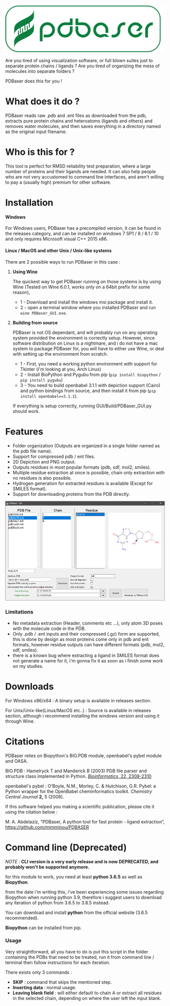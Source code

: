 ![mainicon](GUI/icon.png?raw=true)

Are you tired of using visualization software, or full blown suites just to separate protein chains / ligands ?
Are you tired of organizing the mess of molecules into separate folders ?

PDBaser does this for you !


# What does it do ?

PDBaser reads raw .pdb and .ent files as downloaded from the pdb, extracts pure protein chains and heteroatoms (ligands and others) and removes water molecules, and then saves everything in a directory named as the original input filename.

# Who is this for ?

This tool is perfect for RMSD reliability test preparation, where a large number of proteins and their ligands are needed. It can also help people who are not very accustomed to command line interfaces, and aren't willing to pay a (usually high) premium for other software.


# Installation

#### Windows

For Windows users, PDBaser has a precompiled version, it can be found in the releases category, and can be installed on windows 7 SP1 / 8 / 8.1 / 10 and only requires Microsoft visual C++ 2015 x86.

#### Linux / MacOS and other Unix / Unix-like systems

There are 2 possible ways to run PDBaser in this case :


1. **Using Wine**


    The quickest way to get PDBaser running on those systems is by using Wine (Tested on Wine 6.0.1, works only on a 64bit prefix for some reason),
    
    - 1 - Download and install the windows msi package and install it.
    - 2 - open a terminal window where you installed PDBaser and run `wine PDBaser_GUI.exe`.


2. **Building from source**


    PDBaser is not OS dependant, and will probably run on any operating system provided the environment is correctly setup. However, since software distribution on Linux is a nightmare, and i do not have a mac system to package PDBaser for, you will have to either use Wine, or deal with setting up the environment from scratch.

    - 1 - First, you need a working python environment with support for Tkinter (i'm looking at you, Arch Linux)
    - 2 - Install BioPython and Pygubu from pip (`pip install biopython` / `pip install pygubu`)
    - 3 - You need to build openbabel 3.1.1 with depiction support (Cairo) and python bindings from source, and then install it from pip (`pip install openbabel==3.1.1`).


    If everything is setup correctly, running GUI/Build/PDBaser_GUI.py should work.

# Features

- Folder organization (Outputs are organized in a single folder named as the pdb file name).
- Support for compressed pdb / ent files.
- 2D Depiction and PNG output.
- Outputs residues in most popular formats (pdb, sdf, mol2, smiles).
- Multiple residue extraction at once is possible, chain only extraction with no residues is also possible.
- Hydrogen generation for extracted residues is available (Except for SMILES format).
- Support for downloading proteins from the PDB directly.

![Screenshot](GUI/pdbaser.PNG?raw=true)

### Limitations

- No metadata extraction (Header, comments etc ...), only atom 3D poses with the molecule code in the PDB.
- Only .pdb / .ent inputs and their compressed (.gz) form are supported, this is done by design as most proteins come only in pdb and ent formats, however residue outputs can have different formats (pdb, mol2, sdf, smiles).
- there is a known bug where extracting a ligand in SMILES format does not generate a name for it, i'm gonna fix it as soon as i finish some work on my studies.

  

# Downloads

For Windows x86/x64 : A binary setup is available in releases section.


For Unix/Unix-like(Linux/MacOS etc..) : Source is available in releases section, although i recommend installing the windows version and using it through Wine.


# Citations

PDBaser relies on Biopython's BIO.PDB module, openbabel's pybel module and OASA.

BIO.PDB : Hamelryck T and Manderick B (2003) PDB file parser and structure class implemented in Python. [*Bioinformatics*, 22, 2308-2310](http://dx.doi.org/10.1093/bioinformatics/btg299)

openbabel's pybel : O'Boyle, N.M., Morley, C. & Hutchison, G.R. Pybel: a Python wrapper for the OpenBabel cheminformatics toolkit. *Chemistry Central Journal* **2,** 5 (2008).



If this software helped you making a scientific publication, please cite it using the citation below :

M. A. Abdelaziz, “PDBaser, A python tool for fast protein - ligand extraction”, https://github.com/mimminou/PDBASER






# Command line (Deprecated)

*NOTE :* **CLI version is a very early release and is now DEPRECATED, and probably won't be supported anymore.**

for this module to work, you need at least **python 3.6.5** as well as **Biopython**.

from the date i'm writing this, i've been experiencing some issues regarding Biopython when running python 3.9, therefore i suggest users to download any iteration of python from 3.6.5 to 3.8.5 instead.

You can download and install **python** from the official website (3.6.5 recommended).

**Biopython** can be installed from pip.



### Usage

Very straightforward, all you have to do is put this script in the folder containing the PDBs that need to be treated, run it from command line / terminal then follow instructions for each iteration.

There exists only 3 commands :

- **SKIP** : command that skips the mentioned step.
- **Inserting data** : normal usage.
- **Leaving blank field** : will either default to chain A or extract all residues in the selected chain, depending on where the user left the input blank.


